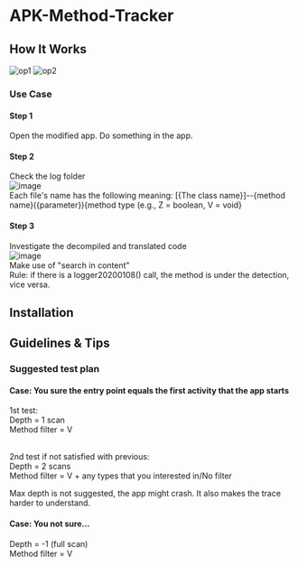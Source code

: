 # APK-Method-Tracker
## How It Works
![op1](https://user-images.githubusercontent.com/65654501/148697278-7d705787-68ef-4b2c-88c6-fe6021858552.png)
![op2](https://user-images.githubusercontent.com/65654501/148697716-522caf7b-540a-4d4f-82c6-ba66ed485de3.png)
### Use Case
#### Step 1
Open the modified app.
Do something in the app.
#### Step 2
Check the log folder<br>
![image](https://user-images.githubusercontent.com/65654501/148726267-cbffcc9b-fec4-4d6a-acdd-3a843a2c9192.png)<br>
Each file's name has the following meaning:
[{The class name}]--{method name}({parameter}){method type (e.g., Z = boolean, V = void}
#### Step 3
Investigate the decompiled and translated code<br>
![image](https://user-images.githubusercontent.com/65654501/148731679-8d4261f8-9552-457c-b0f5-ae8969ae8d9e.png)<br>
Make use of "search in content"<br>
Rule: if there is a logger20200108() call, the method is under the detection, vice versa.
## Installation

## Guidelines & Tips
### Suggested test plan
#### Case: You sure the entry point equals the first activity that the app starts
1st test:<br>
Depth = 1 scan<br>
Method filter = V<br>
<br>

2nd test if not satisfied with previous:<br>
Depth = 2 scans<br>
Method filter = V + any types that you interested in/No filter<br>

Max depth is not suggested, the app might crash. It also makes the trace harder to understand.
#### Case: You not sure...
Depth = -1 (full scan)<br>
Method filter = V<br>
